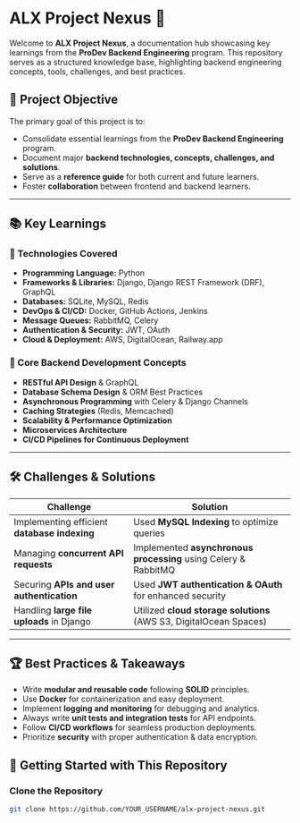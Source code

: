 # ALX Project Nexus 🚀

Welcome to **ALX Project Nexus**, a documentation hub showcasing key learnings from the **ProDev Backend Engineering** program. This repository serves as a structured knowledge base, highlighting backend engineering concepts, tools, challenges, and best practices.

## 📌 Project Objective

The primary goal of this project is to:

- Consolidate essential learnings from the **ProDev Backend Engineering** program.
- Document major **backend technologies, concepts, challenges, and solutions**.
- Serve as a **reference guide** for both current and future learners.
- Foster **collaboration** between frontend and backend learners.

---

## 📚 Key Learnings

### 🔹 Technologies Covered
- **Programming Language:** Python  
- **Frameworks & Libraries:** Django, Django REST Framework (DRF), GraphQL  
- **Databases:** SQLite, MySQL, Redis  
- **DevOps & CI/CD:** Docker, GitHub Actions, Jenkins  
- **Message Queues:** RabbitMQ, Celery  
- **Authentication & Security:** JWT, OAuth  
- **Cloud & Deployment:** AWS, DigitalOcean, Railway.app  

### 🔹 Core Backend Development Concepts
- **RESTful API Design** & GraphQL
- **Database Schema Design** & ORM Best Practices
- **Asynchronous Programming** with Celery & Django Channels
- **Caching Strategies** (Redis, Memcached)
- **Scalability & Performance Optimization**
- **Microservices Architecture**
- **CI/CD Pipelines for Continuous Deployment**

---

## 🛠️ Challenges & Solutions

| Challenge | Solution |
|-----------|----------|
| Implementing efficient **database indexing** | Used **MySQL Indexing** to optimize queries |
| Managing **concurrent API requests** | Implemented **asynchronous processing** using Celery & RabbitMQ |
| Securing **APIs and user authentication** | Used **JWT authentication & OAuth** for enhanced security |
| Handling **large file uploads** in Django | Utilized **cloud storage solutions** (AWS S3, DigitalOcean Spaces) |

---

## 🏆 Best Practices & Takeaways

- Write **modular and reusable code** following **SOLID** principles.
- Use **Docker** for containerization and easy deployment.
- Implement **logging and monitoring** for debugging and analytics.
- Always write **unit tests and integration tests** for API endpoints.
- Follow **CI/CD workflows** for seamless production deployments.
- Prioritize **security** with proper authentication & data encryption.

## 📌 Getting Started with This Repository

### **Clone the Repository**
```sh
git clone https://github.com/YOUR_USERNAME/alx-project-nexus.git

